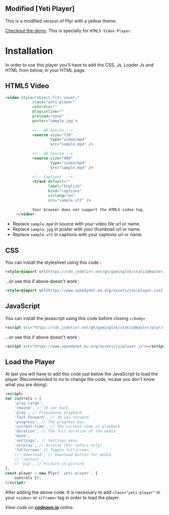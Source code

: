## Modified [Yeti Player]
This is a modified version of Plyr with a yellow theme.

[Checkout the demo](https://codepen.io/gaminglnk/full/BamRLrW). This is specially for ```HTML5 Video Player```.

# Installation
In order to use this player you'll have to add the CSS, Js, Loader Js and HTML from below, in your HTML page.
## HTML5 Video
```html
<video style="object-fit: cover;"
            class="yeti-player"
            controls=""
            playsinline=""
            preload="none"
            poster="sample.jpg">
       
            <!-- HD Source -->
            <source size="720"
                    type="video/mp4" 
                    src="sample.mp4" />
       
            <!-- SD Source -->
            <source size="480"
                    type="video/mp4"
                    src="sample.mp4" />
       
            <!-- Captions  -->
            <track default=""
                   label="English"
                   kind="captions"
                   srclang="en"
                   src="sample.vtt" />
       
            Your browser does not support the HTML5 video tag.
     </video>
```
- Replace `sample.mp4` in source with your video file url or name.
- Replace `sample.jpg` in poster with your thumbnail url or name.
- Replace `sample.vtt` in captions with your captions url or name.

## CSS
You can install the stylesheet using this code :
```html
<style>@import url(https://cdn.jsdelivr.net/gh/gaminglnk/static@master/plyr/style.css);</style>
```
...or use this if above doesn't work :
```html
<style>@import url(https://www.speedynet.eu.org/assets/css/player.css);</style>
```
## JavaScript
You can install the javascript using this code before closing ```</body>```
```html
<script src="https://cdn.jsdelivr.net/gh/gaminglnk/static@master/plyr/script.js"></script>
```
...or use this if above doesn't work :
```html
<script src="https://www.speedynet.eu.org/assets/js/player.js"></script>
```
## Load the Player
At last you will have to add this code just below the JavaScript to load the player (Recommended to no to change the code, incase you don't know what you are doing).
```html
<script>
var controls = [
    'play-large',
    'rewind', // 10 sec back.
    'play', // Play/pause playback.
    'fast-forward', // 10 sec forward.
    'progress', // The progress bar.
    'current-time', // The current time of playback
    'duration', // The full duration of the media
    'mute',
    'settings', // Settings menu.
    'airplay', // Airplay (For safari only)
    'fullscreen' // Toggle fullscreen.
    // 'download', // Download button for media
    // 'restart',
    // 'pip', // Picture-in-picture
];
const player = new Plyr('.yeti-player', {
    controls });
</script>
```
After adding the above code. It is necessary to add ```class="yeti-player"``` in your ```<video>``` or ```<iframe>``` tag in order to load the player.

*View code on **[codepen.io](https://codepen.io/gaminglnk/pen/BamRLrW)** online.*
